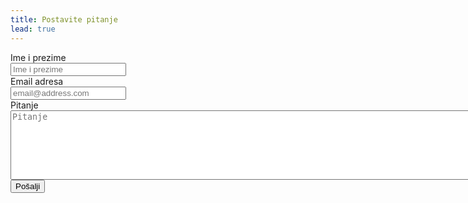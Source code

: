```yaml
---
title: Postavite pitanje
lead: true
---
```

<!-- Near the end of my page -->
<script src="https://ajax.googleapis.com/ajax/libs/jquery/1.11.1/jquery.min.js"></script>
<script src="http://ajax.aspnetcdn.com/ajax/jquery.validate/1.13.1/jquery.validate.min.js"></script>
<!-- Formspree-powered contact form -->
<div class="col-lg-5  col-sm-6  ">
<form id="contact-form" class="form" action="//formspree.io/egzontina.krasniqi@hotmail.com" method="POST">
<div class="form-group">
  <label  class="col-xs-5" for="name">Ime i prezime </label>
  <div class="col-xs-5">
      <input class="form-control" type="text" name="name"  required placeholder="Ime i prezime">
  </div>
</div>
<div class="form-group">
  <label class="col-xs-5" for="email">Email adresa</label>
  <div class="col-xs-5">
      <input class="form-control " type="email" name="_replyto"  required placeholder="email@address.com">
  </div>
</div>
<div class="form-group">
  <label class="col-xs-5" for="message">Pitanje</label> 
  <div class="col-xs-5">
      <textarea class="form-control" name="message" placeholder="Pitanje" required rows="7" cols="200"></textarea>
  </div>
</div>
<input class="btn btn-primary" type="submit" value="Pošalji"/>
<input type="hidden" name="_next" value="{{ site.baseurl }}/pages/success/" /> 
</form>
</div>


